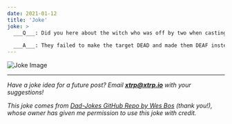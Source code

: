 ```yaml
---
date: 2021-01-12
title: 'Joke'
joke: >
  ___Q___: Did you here about the witch who was off by two when casting a hex?
  
  ___A___: They failed to make the target DEAD and made them DEAF instead!
---
```


![Joke Image](https://private.xtrp.io/projects/DailyDeveloperJokes/public_image_server/images/5e1259d54c109.png)

---
*Have a joke idea for a future post? Email **[xtrp@xtrp.io](mailto:xtrp@xtrp.io)** with your suggestions!*

*This joke comes from [Dad-Jokes GitHub Repo by Wes Bos](https://github.com/wesbos/dad-jokes) (thank you!), whose owner has given me permission to use this joke with credit.*

<!-- 
Joke text:
**Q**: Did you here about the witch who was off by two when casting a hex?

**A**: They failed to make the target DEAD and made them DEAF instead!
 -->

